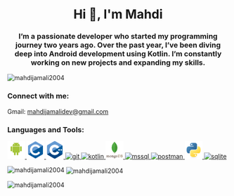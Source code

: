 <h1 align="center">Hi 👋, I'm Mahdi</h1>
<h3 align="center">I’m a passionate developer who started my programming journey two years ago. Over the past year, I’ve been diving deep into Android development using Kotlin. I’m constantly working on new projects and expanding my skills.</h3>

<p align="left"> <img src="https://komarev.com/ghpvc/?username=mahdijamali2004&label=Profile%20views&color=0e75b6&style=flat" alt="mahdijamali2004" /> </p>

<h3 align="left">Connect with me:</h3>
<p align="left">
<!--   LinkedIn: <a href="https://www.linkedin.com/in/yourprofile" target="_blank">yourprofile</a><br>
  Twitter: <a href="https://twitter.com/yourprofile" target="_blank">@yourprofile</a><br>
  Instagram: <a href="https://www.instagram.com/yourprofile" target="_blank">@yourprofile</a><br> -->
  Gmail: <a href="mailto:your.mahdijamalidev@gmail.com" target="_blank">mahdijamalidev@gmail.com</a>
  <!-- Add more links as needed -->
</p>
</p>

<h3 align="left">Languages and Tools:</h3>
<p align="left"> <a href="https://developer.android.com" target="_blank" rel="noreferrer"> <img src="https://raw.githubusercontent.com/devicons/devicon/master/icons/android/android-original-wordmark.svg" alt="android" width="40" height="40"/> </a> <a href="https://www.cprogramming.com/" target="_blank" rel="noreferrer"> <img src="https://raw.githubusercontent.com/devicons/devicon/master/icons/c/c-original.svg" alt="c" width="40" height="40"/> </a> <a href="https://www.w3schools.com/cpp/" target="_blank" rel="noreferrer"> <img src="https://raw.githubusercontent.com/devicons/devicon/master/icons/cplusplus/cplusplus-original.svg" alt="cplusplus" width="40" height="40"/> </a> <a href="https://git-scm.com/" target="_blank" rel="noreferrer"> <img src="https://www.vectorlogo.zone/logos/git-scm/git-scm-icon.svg" alt="git" width="40" height="40"/> </a> <a href="https://kotlinlang.org" target="_blank" rel="noreferrer"> <img src="https://www.vectorlogo.zone/logos/kotlinlang/kotlinlang-icon.svg" alt="kotlin" width="40" height="40"/> </a> <a href="https://www.mongodb.com/" target="_blank" rel="noreferrer"> <img src="https://raw.githubusercontent.com/devicons/devicon/master/icons/mongodb/mongodb-original-wordmark.svg" alt="mongodb" width="40" height="40"/> </a> <a href="https://www.microsoft.com/en-us/sql-server" target="_blank" rel="noreferrer"> <img src="https://www.svgrepo.com/show/303229/microsoft-sql-server-logo.svg" alt="mssql" width="40" height="40"/> </a> <a href="https://postman.com" target="_blank" rel="noreferrer"> <img src="https://www.vectorlogo.zone/logos/getpostman/getpostman-icon.svg" alt="postman" width="40" height="40"/> </a> <a href="https://www.python.org" target="_blank" rel="noreferrer"> <img src="https://raw.githubusercontent.com/devicons/devicon/master/icons/python/python-original.svg" alt="python" width="40" height="40"/> </a> <a href="https://www.sqlite.org/" target="_blank" rel="noreferrer"> <img src="https://www.vectorlogo.zone/logos/sqlite/sqlite-icon.svg" alt="sqlite" width="40" height="40"/> </a> </p>

<p><img align="left" src="https://github-readme-stats.vercel.app/api/top-langs?username=mahdijamali2004&show_icons=true&locale=en&layout=compact" alt="mahdijamali2004" /></p>

<p>&nbsp;<img align="center" src="https://github-readme-stats.vercel.app/api?username=mahdijamali2004&show_icons=true&locale=en" alt="mahdijamali2004" /></p>

<p><img align="center" src="https://github-readme-streak-stats.herokuapp.com/?user=mahdijamali2004&" alt="mahdijamali2004" /></p>
